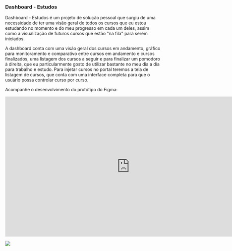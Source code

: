 ### Dashboard - Estudos

Dashboard - Estudos é um projeto de solução pessoal que surgiu de uma necessidade de ter uma visão geral de todos os cursos que eu estou estudando no momento e do meu progresso em cada um deles, assim como a visualização de futuros cursos que estão "na fila" para serem iniciados.

A dashboard conta com uma visão geral dos cursos em andamento, gráfico para monitoramento e comparativo entre cursos em andamento e cursos finalizados, uma listagem dos cursos a seguir e para finalizar um pomodoro à direita, que eu particularmente gosto de utilizar bastante no meu dia a dia para trabalho e estudo. Para injetar cursos no portal teremos a tela de listagem de cursos, que conta com uma interface completa para que o usuário possa controlar curso por curso.


Acompanhe o desenvolvimento do protótipo do Figma:
<iframe style="border: 1px solid rgba(0, 0, 0, 0.1);" width="800" height="450" src="https://www.figma.com/embed?embed_host=share&url=https%3A%2F%2Fwww.figma.com%2Fproto%2FVohhC2VfpnLN8cKZ2rwPqh%2FDashboard---Estudos%3Ftype%3Ddesign%26node-id%3D1-26%26t%3DwmusBf5uIMcNXEqn-1%26scaling%3Dcontain%26page-id%3D0%253A1%26starting-point-node-id%3D1%253A26%26mode%3Ddesign" allowfullscreen></iframe>

![](https://komarev.com/ghpvc/?username=milenahas&label=Views&color=ff69b4)